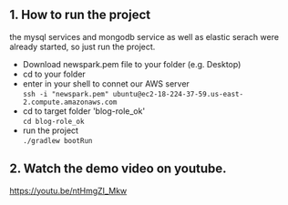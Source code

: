 ## 1. How to run the project

the mysql services and mongodb service as well as elastic serach were already started, so just run the project.  

- Download newspark.pem file to your folder (e.g. Desktop)  
- cd to your folder  
- enter in your shell to connet our AWS server  
```ssh -i "newspark.pem" ubuntu@ec2-18-224-37-59.us-east-2.compute.amazonaws.com```
- cd to target folder 'blog-role_ok'   
```cd blog-role_ok```   
- run the project  
```./gradlew bootRun```


## 2. Watch the demo video on youtube.  

https://youtu.be/ntHmgZI_Mkw  

